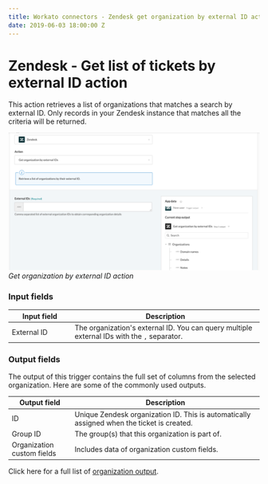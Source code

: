 ```yaml
---
title: Workato connectors - Zendesk get organization by external ID action
date: 2019-06-03 18:00:00 Z
---
```


# Zendesk - Get list of tickets by external ID action

This action retrieves a list of organizations that matches a search by external ID. Only records in your Zendesk instance that matches all the criteria will be returned.

![Get organization by external ID action](/assets/images/connectors/zendesk/get-organization-external-id.png)
*Get organization by external ID action*

### Input fields

<table class="unchanged rich-diff-level-one">
  <thead>
    <tr>
        <th width='25%'>Input field</th>
        <th>Description</th>
    </tr>
  </thead>
  <tbody>
    <tr>
      <td>External ID</a></td>
      <td>
        The organization's external ID. You can query multiple external IDs with the <code>,</code> separator.
      </td>
    </tr>
  </tbody>
</table>

### Output fields

The output of this trigger contains the full set of columns from the selected organization. Here are some of the commonly used outputs.

<table class="unchanged rich-diff-level-one">
  <thead>
    <tr>
        <th width='25%'>Output field</th>
        <th>Description</th>
    </tr>
  </thead>
  <tbody>
    <tr>
      <td>ID</td>
      <td>
        Unique Zendesk organization ID. This is automatically assigned when the ticket is created.
      </td>
    </tr>  
    <tr>
      <td>Group ID</td>
      <td>
        The group(s) that this organization is part of.
      </td>
    </tr>
    <tr>
      <td>Organization custom fields</td>
      <td>
        Includes data of organization custom fields.
      </td>
    </tr>
  </tbody>
</table>

Click here for a full list of [organization output](/connectors/zendesk/organization-fields.md#organization-output-fields).
